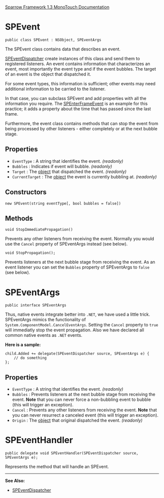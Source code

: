 [Sparrow Framework 1.3 MonoTouch Documentation](../index.md) 
# SPEvent

	public class SPEvent : NSObject, SPEventArgs
	
The SPEvent class contains data that describes an event. 

[SPEventDispatcher](SPEventDispatcher.md) create instances of this class and send them to registered listeners. An event contains information that characterizes an event, most importantly the event type and if the event bubbles. The target of an event is the object that dispatched it.

For some event types, this information is sufficient; other events may need additional information to be carried to the listener. 

In that case, you can subclass SPEvent and add properties with all the information you require. The [SPEnterFrameEvent](SPEnterFrameEvent.md) is an example for this practice; it adds a property about the time that has passed since the last frame.
 
Furthermore, the event class contains methods that can stop the event from being processed by other listeners - either completely or at the next bubble stage.

## Properties

 - `EventType` : A string that identifies the event. *(readonly)*
 - `Bubbles` : Indicates if event will bubble. *(readonly)*
 - `Target` : The [object](SPEventDispatcher.md) that dispatched the event. *(readonly)*
 - `CurrentTarget` : The [object](SPEventDispatcher.md) the event is currently bubbling at. *(readonly)*

## Constructors

	new SPEvent(string eventType[, bool bubbles = false])

## Methods

	void StopImmediatePropagation()
	
Prevents any other listeners from receiving the event. Normally you would use the `Cancel` property of SPEventArgs instead (see below).

	void StopPropagation();
	
Prevents listeners at the next bubble stage from receiving the event. As an event listener you can set the `Bubbles` property of SPEventArgs to `false` (see below).


# SPEventArgs

	public interface SPEventArgs

Thus, native events integrate better into `.NET`, we have used a little trick. SPEventArgs mimics the functionality of `System.ComponentModel.CancelEventArgs`. Setting the `Cancel` property to `true` will immediatly stop the event propagation. Also we have declared all common native events as `.NET` events.

**Here is a sample:**

	child.Added += delegate(SPEventDispatcher source, SPEventArgs e) {
		// do something 
	};

## Properties

 - `EventType` : A string that identifies the event. *(readonly)*
 - `Bubbles` : Prevents listeners at the next bubble stage from receiving the event. **Note** that you can never force a non-bubbling event to bubble (this will trigger an exception).
 - `Cancel` : Prevents any other listeners from receiving the event. **Note** that you can never resurrect a canceled event (this will trigger an exception).
 - `Origin` : The [object](SPEventDispatcher.md) that original dispatched the event. *(readonly)*


# SPEventHandler

	public delegate void SPEventHandler(SPEventDispatcher source, SPEventArgs e);
	
Represents the method that will handle an SPEvent.

---	

**See Also:**
 
 - [SPEventDispatcher](SPEventDispatcher.md)